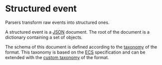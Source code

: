 # Structured event

Parsers transform raw events into structured ones.

A structured event is a [JSON](https://json.org) document. The root of the document is a dictionary containing a set of objects.

The schema of this document is defined according to the [taxonomy](taxonomy.md) of the format. This taxonomy is based on the [ECS](https://www.elastic.co/guide/en/ecs/current/ecs-reference.html) specification and can be extended with the [custom taxonomy](taxonomy.md#Custom%20Taxonomy) of the format.
